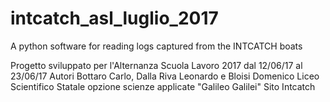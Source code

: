 # intcatch_asl_luglio_2017
A python software for reading logs captured from the INTCATCH boats

Progetto sviluppato per l'Alternanza Scuola Lavoro 2017 dal 12/06/17 al 23/06/17
Autori Bottaro Carlo, Dalla Riva Leonardo e Bloisi Domenico
Liceo Scientifico Statale opzione scienze applicate "Galileo Galilei"
Sito Intcatch
